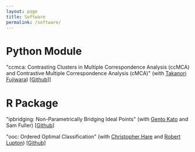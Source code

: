```yaml
---
layout: page
title: Software
permalink: /software/
---
```


Python Module
===

"ccmca: Contrasting Clusters in Multiple Correspondence Analysis (ccMCA) and Contrastive Multiple Correspondence Analysis (cMCA)" (with [Takanori Fujiwara](https://takanori-fujiwara.github.io/)) \[[Github](https://github.com/takanori-fujiwara/cmca)]\]

R Package
===

"ipbridging: Non-Parametrically Bridging Ideal Points" (with [Gento Kato](https://gentok.github.io/) and Sam Fuller) \[[Github](https://github.com/gentok/ipbridging)\]

"ooc: Ordered Optimal Classification" (with [Christopher Hare](https://www.christopherdhare.com/) and [Robert Lupton](https://www.robertnlupton.com/)) \[[Github](https://github.com/tzuliu/ooc)\]
